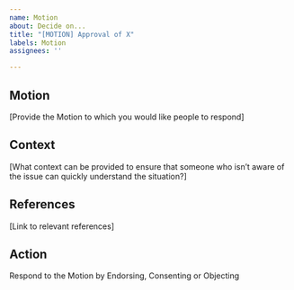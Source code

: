 ```yaml
---
name: Motion
about: Decide on...
title: "[MOTION] Approval of X"
labels: Motion
assignees: ''

---
```


## Motion

[Provide the Motion to which you would like people to respond]

## Context

[What context can be provided to ensure that someone who isn’t aware of the issue can quickly understand the situation?]

## References

[Link to relevant references]

## Action

Respond to the Motion by Endorsing, Consenting or Objecting
